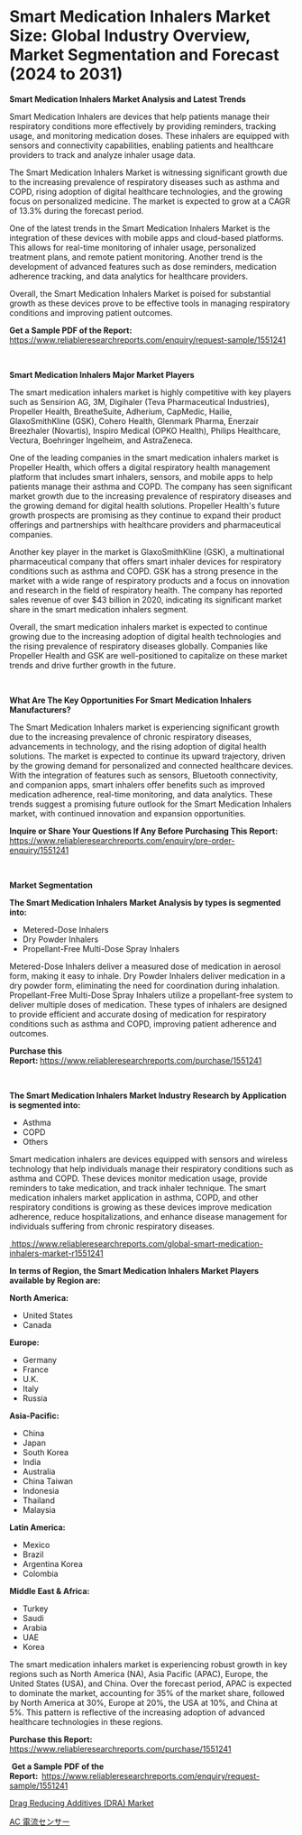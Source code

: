 <p><h1>Smart Medication Inhalers Market Size: Global Industry Overview, Market Segmentation and Forecast (2024 to 2031)</h1></p><p><strong>Smart Medication Inhalers Market Analysis and Latest Trends</strong></p>
<p><p>Smart Medication Inhalers are devices that help patients manage their respiratory conditions more effectively by providing reminders, tracking usage, and monitoring medication doses. These inhalers are equipped with sensors and connectivity capabilities, enabling patients and healthcare providers to track and analyze inhaler usage data.</p><p>The Smart Medication Inhalers Market is witnessing significant growth due to the increasing prevalence of respiratory diseases such as asthma and COPD, rising adoption of digital healthcare technologies, and the growing focus on personalized medicine. The market is expected to grow at a CAGR of 13.3% during the forecast period.</p><p>One of the latest trends in the Smart Medication Inhalers Market is the integration of these devices with mobile apps and cloud-based platforms. This allows for real-time monitoring of inhaler usage, personalized treatment plans, and remote patient monitoring. Another trend is the development of advanced features such as dose reminders, medication adherence tracking, and data analytics for healthcare providers.</p><p>Overall, the Smart Medication Inhalers Market is poised for substantial growth as these devices prove to be effective tools in managing respiratory conditions and improving patient outcomes.</p></p>
<p><strong>Get a Sample PDF of the Report:&nbsp;</strong> <a href="https://www.reliableresearchreports.com/enquiry/request-sample/1551241">https://www.reliableresearchreports.com/enquiry/request-sample/1551241</a></p>
<p>&nbsp;</p>
<p><strong>Smart Medication Inhalers Major Market Players</strong></p>
<p><p>The smart medication inhalers market is highly competitive with key players such as Sensirion AG, 3M, Digihaler (Teva Pharmaceutical Industries), Propeller Health, BreatheSuite, Adherium, CapMedic, Hailie, GlaxoSmithKline (GSK), Cohero Health, Glenmark Pharma, Enerzair Breezhaler (Novartis), Inspiro Medical (OPKO Health), Philips Healthcare, Vectura, Boehringer Ingelheim, and AstraZeneca.</p><p>One of the leading companies in the smart medication inhalers market is Propeller Health, which offers a digital respiratory health management platform that includes smart inhalers, sensors, and mobile apps to help patients manage their asthma and COPD. The company has seen significant market growth due to the increasing prevalence of respiratory diseases and the growing demand for digital health solutions. Propeller Health's future growth prospects are promising as they continue to expand their product offerings and partnerships with healthcare providers and pharmaceutical companies.</p><p>Another key player in the market is GlaxoSmithKline (GSK), a multinational pharmaceutical company that offers smart inhaler devices for respiratory conditions such as asthma and COPD. GSK has a strong presence in the market with a wide range of respiratory products and a focus on innovation and research in the field of respiratory health. The company has reported sales revenue of over $43 billion in 2020, indicating its significant market share in the smart medication inhalers segment.</p><p>Overall, the smart medication inhalers market is expected to continue growing due to the increasing adoption of digital health technologies and the rising prevalence of respiratory diseases globally. Companies like Propeller Health and GSK are well-positioned to capitalize on these market trends and drive further growth in the future.</p></p>
<p>&nbsp;</p>
<p><strong>What Are The Key Opportunities For Smart Medication Inhalers Manufacturers?</strong></p>
<p><p>The Smart Medication Inhalers market is experiencing significant growth due to the increasing prevalence of chronic respiratory diseases, advancements in technology, and the rising adoption of digital health solutions. The market is expected to continue its upward trajectory, driven by the growing demand for personalized and connected healthcare devices. With the integration of features such as sensors, Bluetooth connectivity, and companion apps, smart inhalers offer benefits such as improved medication adherence, real-time monitoring, and data analytics. These trends suggest a promising future outlook for the Smart Medication Inhalers market, with continued innovation and expansion opportunities.</p></p>
<p><strong>Inquire or Share Your Questions If Any Before Purchasing This Report:</strong> <a href="https://www.reliableresearchreports.com/enquiry/pre-order-enquiry/1551241">https://www.reliableresearchreports.com/enquiry/pre-order-enquiry/1551241</a></p>
<p>&nbsp;</p>
<p><strong>Market Segmentation</strong></p>
<p><strong>The Smart Medication Inhalers Market Analysis by types is segmented into:</strong></p>
<p><ul><li>Metered-Dose Inhalers</li><li>Dry Powder Inhalers</li><li>Propellant-Free Multi-Dose Spray Inhalers</li></ul></p>
<p><p>Metered-Dose Inhalers deliver a measured dose of medication in aerosol form, making it easy to inhale. Dry Powder Inhalers deliver medication in a dry powder form, eliminating the need for coordination during inhalation. Propellant-Free Multi-Dose Spray Inhalers utilize a propellant-free system to deliver multiple doses of medication. These types of inhalers are designed to provide efficient and accurate dosing of medication for respiratory conditions such as asthma and COPD, improving patient adherence and outcomes.</p></p>
<p><strong>Purchase this Report:&nbsp;</strong><a href="https://www.reliableresearchreports.com/purchase/1551241">https://www.reliableresearchreports.com/purchase/1551241</a></p>
<p>&nbsp;</p>
<p><strong>The Smart Medication Inhalers Market Industry Research by Application is segmented into:</strong></p>
<p><ul><li>Asthma</li><li>COPD</li><li>Others</li></ul></p>
<p><p>Smart medication inhalers are devices equipped with sensors and wireless technology that help individuals manage their respiratory conditions such as asthma and COPD. These devices monitor medication usage, provide reminders to take medication, and track inhaler technique. The smart medication inhalers market application in asthma, COPD, and other respiratory conditions is growing as these devices improve medication adherence, reduce hospitalizations, and enhance disease management for individuals suffering from chronic respiratory diseases.</p></p>
<p><a href="https://www.reliableresearchreports.com/global-smart-medication-inhalers-market-r1551241">&nbsp;https://www.reliableresearchreports.com/global-smart-medication-inhalers-market-r1551241</a></p>
<p><strong>In terms of Region, the Smart Medication Inhalers Market Players available by Region are:</strong></p>
<p>
    <p> <strong> North America: </strong>
        <ul>
            <li>United States</li>
            <li>Canada</li>
        </ul>
        </p> 
    <p> <strong> Europe: </strong>
        <ul>
            <li>Germany</li>
            <li>France</li>
            <li>U.K.</li>
            <li>Italy</li>
            <li>Russia</li>
        </ul>
        </p> 
    <p> <strong> Asia-Pacific: </strong>
        <ul>
            <li>China</li>
            <li>Japan</li>
            <li>South Korea</li>
            <li>India</li>
            <li>Australia</li>
            <li>China Taiwan</li>
            <li>Indonesia</li>
            <li>Thailand</li>
            <li>Malaysia</li>
        </ul>
        </p> 
    <p> <strong> Latin America: </strong>
        <ul>
            <li>Mexico</li>
            <li>Brazil</li>
            <li>Argentina Korea</li>
            <li>Colombia</li>
        </ul>
        </p> 
    <p> <strong> Middle East & Africa: </strong>
        <ul>
            <li>Turkey</li>
            <li>Saudi</li>
            <li>Arabia</li>
            <li>UAE</li>
            <li>Korea</li>
        </ul>
    </p>
    </p>
<p><p>The smart medication inhalers market is experiencing robust growth in key regions such as North America (NA), Asia Pacific (APAC), Europe, the United States (USA), and China. Over the forecast period, APAC is expected to dominate the market, accounting for 35% of the market share, followed by North America at 30%, Europe at 20%, the USA at 10%, and China at 5%. This pattern is reflective of the increasing adoption of advanced healthcare technologies in these regions.</p></p>
<p><strong>Purchase this Report: </strong><a href="https://www.reliableresearchreports.com/purchase/1551241">https://www.reliableresearchreports.com/purchase/1551241</a></p>
<p>&nbsp;<strong>Get a Sample PDF of the Report:&nbsp;&nbsp;</strong><a href="https://www.reliableresearchreports.com/enquiry/request-sample/1551241">https://www.reliableresearchreports.com/enquiry/request-sample/1551241</a></p>
<p><strong></strong></p>
<p><p><a href="https://issuu.com/reportprime-2/docs/drag-reducing-additives-dra-market-size-2030.pptx">Drag Reducing Additives (DRA) Market</a></p><p><a href="https://github.com/oqxogxyvqe90775/Market-Research-Report-List-2/blob/main/522179351619.md">AC 電流センサー</a></p></p>